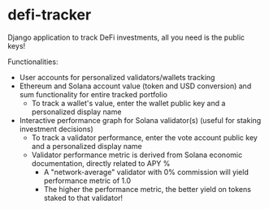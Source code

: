 # defi-tracker
Django application to track DeFi investments, all you need is the public keys!

Functionalities:
  - User accounts for personalized validators/wallets tracking
  - Ethereum and Solana account value (token and USD conversion) and sum functionality for entire tracked portfolio
    - To track a wallet's value, enter the wallet public key and a personalized display name
  - Interactive performance graph for Solana validator(s) (useful for staking investment decisions)
    - To track a validator performance, enter the vote account public key and a personalized display name
    - Validator performance metric is derived from Solana economic documentation, directly related to APY %
      - A "network-average" validator with 0% commission will yield performance metric of 1.0
      - The higher the performance metric, the better yield on tokens staked to that validator!

